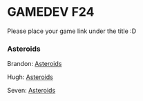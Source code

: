 # GAMEDEV F24

Please place your game link under the title :D

### Asteroids

Brandon: [Asteroids](https://cs.trinity.edu/~bortiz/bortiz_astroids/)

Hugh: [Asteroids](https://hjc2.github.io/asteroids/)

Seven: [Asteroids](https://sevenaguirre.itch.io/intro-to-game-dev-asteroids)
